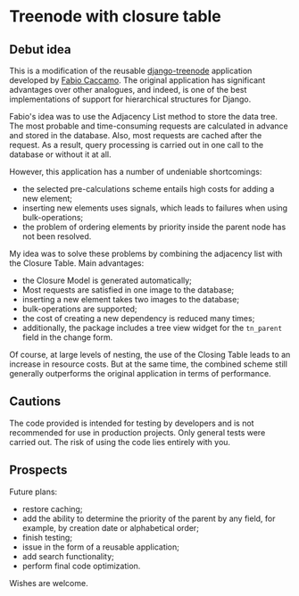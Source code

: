 # Treenode with closure table
## Debut idea
This is a modification of the reusable [django-treenode](https://github.com/fabiocaccamo/django-treenode) application developed by [Fabio Caccamo](https://github.com/fabiocaccamo).
The original application has significant advantages over other analogues, and indeed, is one of the best implementations of support for hierarchical structures for Django. 

Fabio's idea was to use the Adjacency List method to store the data tree. The most probable and time-consuming requests are calculated in advance and stored in the database. Also, most requests are cached after the request. As a result, query processing is carried out in one call to the database or without it at all.

However, this application has a number of undeniable shortcomings:
* the selected pre-calculations scheme entails high costs for adding a new element;
* inserting new elements uses signals, which leads to failures when using bulk-operations;
* the problem of ordering elements by priority inside the parent node has not been resolved.

My idea was to solve these problems by combining the adjacency list with the Closure Table. Main advantages:
* the Closure Model is generated automatically;
* Most requests are satisfied in one image to the database;
* inserting a new element takes two images to the database;
* bulk-operations are supported;
* the cost of creating a new dependency is reduced many times;
* additionally, the package includes a tree view widget for the `tn_parent` field in the change form.

Of course, at large levels of nesting, the use of the Closing Table leads to an increase in resource costs. But at the same time, the combined scheme still generally outperforms the original application in terms of performance.

## Cautions
The code provided is intended for testing by developers and is not recommended for use in production projects. Only general tests were carried out. The risk of using the code lies entirely with you.

## Prospects
Future plans:
* restore caching;
* add the ability to determine the priority of the parent by any field, for example, by creation date or alphabetical order;
* finish testing;
* issue in the form of a reusable application;
* add search functionality;
* perform final code optimization.

Wishes are welcome.
